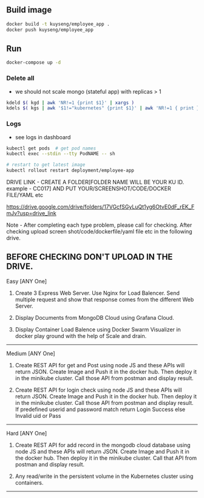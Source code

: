 ## Build image
```bash
docker build -t kuyseng/employee_app .
docker push kuyseng/employee_app
```

## Run
```bash
docker-compose up -d
```

### Delete all
- we should not scale mongo (stateful app) with replicas > 1


```bash
kdeld $( kgd | awk 'NR!=1 {print $1}' | xargs )
kdels $( kgs | awk '$1!="kubernetes" {print $1}' | awk 'NR!=1 { print }' | xargs )
```
### Logs
- see logs in dashboard
```bash
kubectl get pods  # get pod names
kubectl exec --stdin --tty PodNAME -- sh

# restart to get latest image
kubectl rollout restart deployment/employee-app
```


DRIVE LINK - CREATE A FOLDER[FOLDER NAME WILL BE YOUR KU ID. example - CC017] AND PUT YOUR/SCREENSHOT/CODE/DOCKER FILE/YAML etc

https://drive.google.com/drive/folders/17VGcfSGyLuQt1yg6OtvE0dF_rEK_FmJv?usp=drive_link

Note - After completing each type problem, please call for checking. After checking upload screen shot/code/dockerfile/yaml file etc in the following drive.

BEFORE CHECKING DON'T UPLOAD IN THE DRIVE.
--------------------------------------------------------------------------------------
Easy [ANY One]
1. Create 3 Express Web Server. Use Nginx for Load Balencer. Send multiple request and show that response comes from the different Web Server.

2. Display Documents from MongoDB Cloud using Grafana Cloud.

3. Display Container Load Balence using Docker Swarm Visualizer in docker play ground with the help of Scale and drain.

***************************************************************************************
Medium [ANY One]
1. Create REST API for get and Post using node JS and these APIs will return JSON. Create Image and Push it in the docker hub. Then deploy it in the minikube cluster. Call those API from postman and display result.

2. Create REST API for login check using node JS and these APIs will return JSON. Create Image and Push it in the docker hub. Then deploy it in the minikube cluster. Call those API from postman and display result.
If predefined userid and password match return Login Success else Invalid uid or Pass
***************************************************************************************
Hard [ANY One]
1. Create REST API for add record in the mongodb cloud database using node JS and these APIs will return JSON. Create Image and Push it in the docker hub. Then deploy it in the minikube cluster. Call that API from postman and display result.

2. Any read/write in the persistent volume in the Kubernetes cluster using containers.
***************************************************************************************

